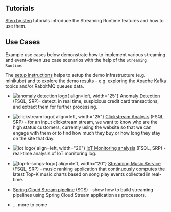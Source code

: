 
## Tutorials

[Step by step](./tutorials.md) tutorials introduce the Streaming Runtime features and how to use them.

## Use Cases

Example use cases below demonstrate how to implement various streaming and event-driven use case scenarios with the help of the `Streaming Runtime`.

The [setup instructions](./instructions.md) helps to setup the demo infrastructure (e.g. minikube) and to explore the demo results - e.g. exploring the Apache Kafka topics and/or RabbitMQ queues data.

* ![anomaly detection logo](./anomaly-detection/anomaly-detection-logo.png){ align=left, width="25"} [Anomaly Detection](./anomaly-detection/anomaly-detection.md) (FSQL, SRP)- detect, in real time, suspicious credit card transactions, and extract them for further processing.
* ![clickstream logo](./clickstream/clickstream-logo.png){ align=left, width="25"} [Clickstream Analysis](clickstream/clickstream.md) (FSQL, SRP) -   for an input clickstream stream, we want to know who are the high status customers, currently using the website so that we can engage with them or to find how much they buy or how long they stay on the site that day.
* ![iot logo](./iot-monitoring/iot-logo.png){ align=left, width="20"} [IoT Monitoring analysis](iot-monitoring/iot-monitoring.md) (FSQL, SRP) - real-time analysis of IoT monitoring log.
* ![top-k-songs-logo](./top-k-songs/top-k-songs-logo.png){ align=left, width="20"} [Streaming Music Service](top-k-songs/top-k-songs.md) (FSQL, SRP) - music ranking application that continuously computes the latest Top-K music charts based on song play events collected in real-time.
* [Spring Cloud Stream pipeline](spring-cloud-stream/tick-tock.md) (SCS) - show how to build streaming pipelines using Spring Cloud Stream application as processors.

* ... more to come


